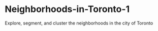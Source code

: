 # Neighborhoods-in-Toronto-1
Explore, segment, and cluster the neighborhoods in the city of Toronto
